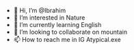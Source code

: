 - 👋 Hi, I’m @Ibrahim
- 👀 I’m interested in Nature
- 🌱 I’m currently learning English
- 💞️ I’m looking to collaborate on mountain
- 📫 How to reach me in IG Atypical.exe

<!---
S4np1t/S4np1t is a ✨ special ✨ repository because its `README.md` (this file) appears on your GitHub profile.
You can click the Preview link to take a look at your changes.
--->
